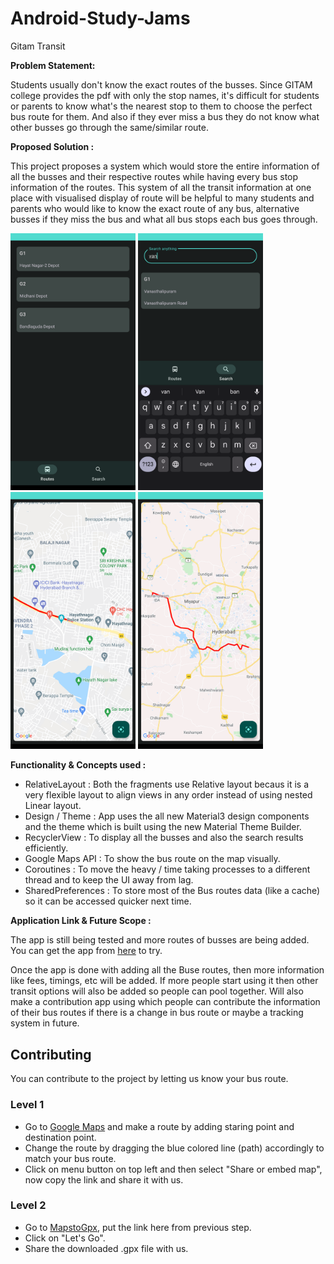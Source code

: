 # Android-Study-Jams

Gitam Transit

<b> Problem Statement: </b>

Students usually don't know the exact routes of the busses. Since GITAM college provides the pdf with only the stop names, it's difficult for students or parents to know what's the nearest stop to them to choose the perfect bus route for them. And also if they ever miss a bus they do not know what other busses go through the same/similar route.

<b> Proposed Solution : </b>

This project proposes a system which would store the entire information of all the busses and their respective routes while having every bus stop information of the routes. This system of all the transit information at one place with visualised display of route will be helpful to many students and parents who would like to know the exact route of any bus, alternative busses if they miss the bus and what all bus stops each bus goes through. 

<p>
 <img src="githubdocs/screenshot1.png" width="200" />
 <img src="githubdocs/screenshot2.png" width="200" /> 
 <img src="githubdocs/screenshot3.png" width="200" />
 <img src="githubdocs/screenshot4.png" width="200" />
</p>

<b> Functionality & Concepts used : </b>

- RelativeLayout : Both the fragments use Relative layout becaus it is a very flexible layout to align views in any order instead of using nested Linear layout.
- Design / Theme : App uses the all new Material3 design components and the theme which is built using the new Material Theme Builder.
- RecyclerView : To display all the busses and also the search results efficiently.
- Google Maps API : To show the bus route on the map visually. 
- Coroutines : To move the heavy / time taking processes to a different thread and to keep the UI away from lag.
- SharedPreferences : To store most of the Bus routes data (like a cache) so it can be accessed quicker next time. 

<b> Application Link & Future Scope : </b>

The app is still being tested and more routes of busses are being added. You can get the app from [here](https://github.com/supersu-man/GitamTransit/releases/tag/Pre-alpha6) to try.

Once the app is done with adding all the Buse routes, then more information like fees, timings, etc will be added. If more people start using it then other transit options will also be added so people can pool together. Will also make a contribution app using which people can contribute the information of their bus routes if there is a change in bus route or maybe a tracking system in future. 

## Contributing
You can contribute to the project by letting us know your bus route.
### Level 1
- Go to [Google Maps](https://www.google.com/maps/) and make a route by adding staring point and destination point.
- Change the route by dragging the blue colored line (path) accordingly to match your bus route.
- Click on menu button on top left and then select "Share or embed map", now copy the link and share it with us.
### Level 2
- Go to [MapstoGpx](https://mapstogpx.com/), put the link here from previous step.
- Click on "Let's Go". 
- Share the downloaded .gpx file with us.
